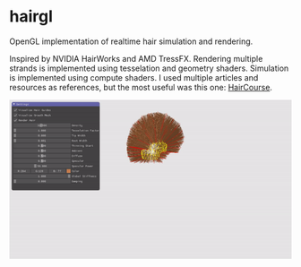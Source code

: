 # hairgl
OpenGL implementation of realtime hair simulation and rendering.

Inspired by NVIDIA HairWorks and AMD TressFX.
Rendering multiple strands is implemented using tesselation and geometry shaders.
Simulation is implemented using compute shaders.
I used multiple articles and resources as references, but the most useful was this one:
[HairCourse](http://developer.download.nvidia.com/presentations/2010/SIGGRAPH/HairCourse_SIGGRAPH2010.pdf).

![](media/demo.gif)
